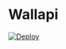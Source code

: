 # Wallapi
[![Deploy](https://www.herokucdn.com/deploy/button.svg)](https://heroku.com/deploy?template=https://github.com/NobArxtx/Wallapi)
